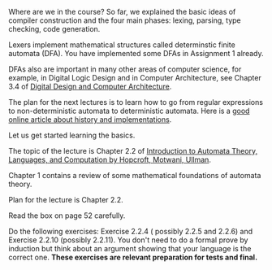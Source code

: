 
Where are we in the course? So far, we explained the basic ideas of compiler construction and the four main phases: lexing, parsing, type checking, code generation.

Lexers implement mathematical structures called determinstic finite automata (DFA). You have implemented some DFAs in Assignment 1 already. 

DFAs also are important in many other areas of computer science, for example, in Digital Logic Design and in Computer Architecture, see Chapter 3.4 of [Digital Design and Computer Architecture](https://www.elsevier.com/books/digital-design-and-computer-architecture/harris/978-0-12-394424-5).

The plan for the next lectures is to learn how to go from regular expressions to non-deterministic automata to deterministic automata. Here is a [good online article about history and implementations](https://swtch.com/~rsc/regexp/regexp1.html).

Let us get started learning the basics.

The topic of the lecture is Chapter 2.2 of [Introduction to Automata Theory, Languages, and Computation by Hopcroft, Motwani, Ullman]( https://mcdtu.files.wordpress.com/2017/03/introduction-to-automata-theory.pdf).

Chapter 1 contains a review of some mathematical foundations of automata theory.

Plan for the lecture is Chapter 2.2.

Read the box on page 52 carefully.

Do the following exercises: Exercise 2.2.4 ( possibly 2.2.5 and 2.2.6) and Exercise 2.2.10 (possibly 2.2.11). You don't need to do a formal prove by induction but think about an argument showing that your language is the correct one. **These exercises are relevant preparation for tests and final.** 







